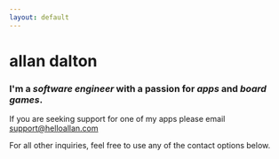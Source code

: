 ```yaml
---
layout: default
---
```


# allan dalton

### I'm a _software engineer_ with a passion for _apps_ and _board games_.

If you are seeking support for one of my apps please email [support@helloallan.com](mailto:support@helloallan.com)

For all other inquiries, feel free to use any of the contact options below.
